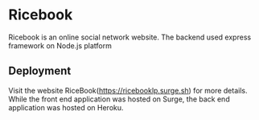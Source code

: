 # Ricebook
Ricebook is an online social network website. The backend used express framework on Node.js platform

## Deployment
Visit the website RiceBook(https://ricebooklp.surge.sh) for more details. While the front end application was hosted on Surge, the back end application was hosted on Heroku.
